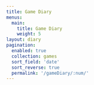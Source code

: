 ```yaml
---
title: Game Diary
menus:
  main:
    title: Game Diary
    weight: 5
layout: diary
pagination: 
  enabled: true
  collection: games
  sort_field: 'date'
  sort_reverse: true
  permalink: '/gameDiary/:num/'
---
```

